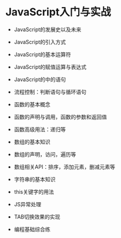 # JavaScript入门与实战


 -  JavaScript的发展史以及未来

 -  JavaScript的引入方式

 -  JavaScript的基本运算符

 - JavaScript的赋值运算与表达式

 - JavaScript的中的语句

 - 流程控制：判断语句与循环语句

 - 函数的基本概念

 - 函数的声明与调用，函数的参数和返回值

 - 函数高级用法：递归等

 - 数组的基本知识

 - 数组的声明，访问，遍历等

 - 数组相关API：排序，添加元素，删减元素等

 - 字符串的基本知识

 - this关键字的用法

 - JS异常处理

 - TAB切换效果的实现

 - 编程基础综合练
